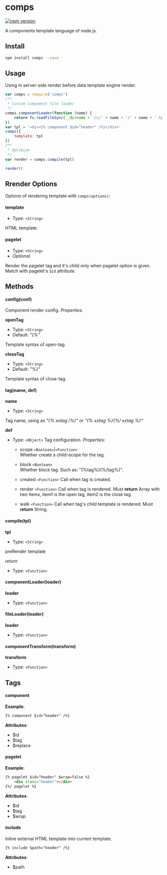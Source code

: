 # comps
[![npm version](https://badge.fury.io/js/comps.svg)](https://badge.fury.io/js/comps)

A components template language of node.js.



## Install
```bash
npm install comps --save
```

## Usage
Using in server-side render before data template engine render.
```js
var comps = require('comps')
/**
 * Custom compoment file loader
 */
comps.componentLoader(function (name) {
    return fs.readFileSync(__dirname + '/c/' + name + '/' + name + '.tpl')
})
var tpl = '<div>{% component $id="header" /%}</div>'
comps({
    template: tpl
})
/** 
 * Optimize
 */
var render = comps.compile(tpl)

render()
```

## Rrender Options
Options of rendering template with `comps(options)`:

#### template 
- Type: `<String>`

HTML template.

#### pagelet 
- Type: `<String>` 
- *Optional*

Render the pagelet tag and it's child only when pagelet option is given. Match with pagelet's `$id` attribute.

## Methods

#### config(conf)
Component render config. *Properties*:

**openTag**
- Type: `<String>`
- Default: *"{%"*

Template syntax of open-tag.

**closeTag** 
- Type: `<String>` 
- Default: *"%}"*

Template syntax of close-tag.

#### tag(name, def)

**name** 

- Type: `<String>`

Tag name, using as *"{% xxtag /%}"* or *"{% xxtag %}{%/ xxtag %}"*

**def** 

- Type: `<Object>`
Tag configuration. *Properties*:

    - scope `<Boolean>`|`<Function>`  
        Whether create a child-scope for the tag.
        
    - block `<Boolean>`  
        Whether block tag. Such as: "{%tag%}{%/tag%}".
        
    - created `<Function>` 
        Call when tag is created.
    
    - render `<Function>` 
        Call when tag is rendered. Must **return** Array with two items, item1 is the open tag, item2 is the close tag. 

    - walk `<Function>` 
            Call when tag's child template is rendered. Must **return** String.

#### compile(tpl)

**tpl** 
- Type: `<String>` 

preRender template

*return*
- Type: `<Function>`

#### componentLoader(loader)

**loader**
- Type: `<Function>`

#### fileLoader(loader)

**loader**
- Type: `<Function>`

#### componentTransform(transform)

**transform**
- Type: `<Function>`

## Tags

#### component

**Example**:
```html
{% component $id="header" /%}
```

**Attributes**:
- $id
- $tag
- $replace

#### pagelet

**Example**:
```html
{% pagelet $id="header" $wrap=false %}
    <div class="header"></div>
{%/ pagelet %}
```

**Attributes**:
- $id
- $tag
- $wrap

#### include 

Inline external HTML template into current template.

```html
{% include $path="header" /%}
```

**Attributes**:
- $path
